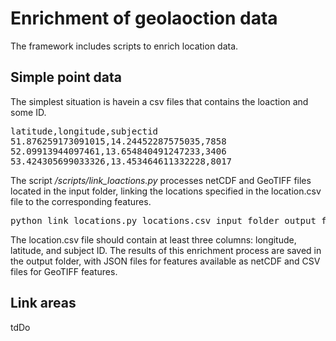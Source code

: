 # Enrichment of geolaoction data

The framework includes scripts to enrich location data. 

## Simple point data

The simplest situation is havein a csv files that contains the loaction and some ID.
<pre>
latitude,longitude,subjectid
51.876259173091015,14.24452287575035,7858
52.09913944097461,13.654840491247233,3406
53.424305699033326,13.453464611332228,8017
</pre>

The script */scripts/link_loactions.py* processes netCDF and GeoTIFF files located in the input folder, linking the locations specified in the location.csv file to the corresponding features. 

<pre>python link_locations.py locations.csv input_folder output_folder</pre>

The location.csv file should contain at least three columns: longitude, latitude, and subject ID. The results of this enrichment process are saved in the output folder, with JSON files for features available as netCDF and CSV files for GeoTIFF features.

## Link areas

tdDo
